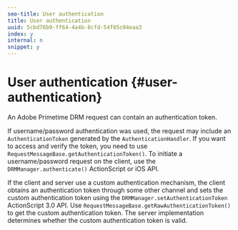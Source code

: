```yaml
---
seo-title: User authentication
title: User authentication
uuid: 5cbd76b9-ff64-4a4b-8cfd-54f05c04eaa3
index: y
internal: n
snippet: y
---
```


# User authentication {#user-authentication}

An Adobe Primetime DRM request can contain an authentication token.

If username/password authentication was used, the request may include an `AuthenticationToken` generated by the `AuthenticationHandler`. If you want to access and verify the token, you need to use `RequestMessageBase.getAuthenticationToken()`. To initiate a username/password request on the client, use the `DRMManager.authenticate()` ActionScript or iOS API.

If the client and server use a custom authentication mechanism, the client obtains an authentication token through some other channel and sets the custom authentication token using the `DRMManager.setAuthenticationToken` ActionScript 3.0 API. Use `RequestMessageBase.getRawAuthenticationToken()` to get the custom authentication token. The server implementation determines whether the custom authentication token is valid. 
